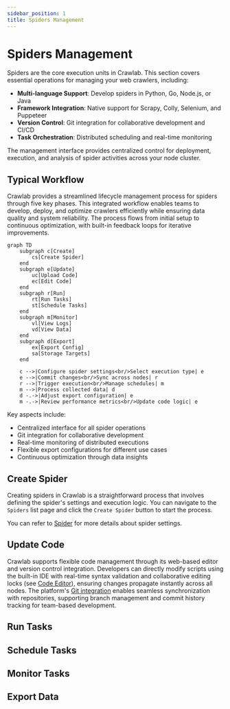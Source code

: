 ```yaml
---
sidebar_position: 1
title: Spiders Management
---
```


# Spiders Management

Spiders are the core execution units in Crawlab. This section covers essential operations for managing your web
crawlers, including:

- **Multi-language Support**: Develop spiders in Python, Go, Node.js, or Java
- **Framework Integration**: Native support for Scrapy, Colly, Selenium, and Puppeteer
- **Version Control**: Git integration for collaborative development and CI/CD
- **Task Orchestration**: Distributed scheduling and real-time monitoring

The management interface provides centralized control for deployment, execution, and analysis of spider activities
across your node cluster.

## Typical Workflow

Crawlab provides a streamlined lifecycle management process for spiders through five key phases. This integrated
workflow enables teams to develop, deploy, and optimize crawlers efficiently while ensuring data quality and system
reliability. The process flows from initial setup to continuous optimization, with built-in feedback loops for iterative
improvements.

```mermaid
graph TD
    subgraph c[Create]
        cs[Create Spider]
    end
    subgraph e[Update]
        uc[Upload Code]
        ec[Edit Code]
    end
    subgraph r[Run]
        rt[Run Tasks]
        st[Schedule Tasks]
    end
    subgraph m[Monitor]
        vl[View Logs]
        vd[View Data]
    end
    subgraph d[Export]
        ex[Export Config]
        sa[Storage Targets]
    end

    c -->|Configure spider settings<br/>Select execution type| e
    e -->|Commit changes<br/>Sync across nodes| r
    r -->|Trigger execution<br/>Manage schedules| m
    m -->|Process collected data| d
    d -.->|Adjust export configuration| e
    m -.->|Review performance metrics<br/>Update code logic| e
```

Key aspects include:

- Centralized interface for all spider operations
- Git integration for collaborative development
- Real-time monitoring of distributed executions
- Flexible export configurations for different use cases
- Continuous optimization through data insights

## Create Spider

Creating spiders in Crawlab is a straightforward process that involves defining the spider's settings and execution
logic. You can navigate to the `Spiders` list page and click the `Create Spider` button to start the process.

You can refer to [Spider](../../concepts/spider/index.md) for more details about spider settings.

## Update Code

Crawlab supports flexible code management through its web-based editor and version control integration. Developers
can directly modify scripts using the built-in IDE with real-time syntax validation and collaborative editing locks
(see [Code Editor](../code-editor/index.md)), ensuring changes propagate instantly across all nodes.
The platform's [Git integration](../version-control/index.md) enables seamless synchronization with repositories, supporting branch management and
commit history tracking for team-based development.

## Run Tasks



## Schedule Tasks

## Monitor Tasks

## Export Data